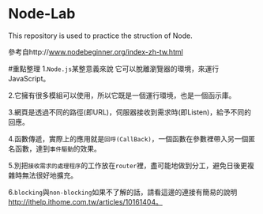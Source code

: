 # Node-Lab
This repository is used to practice the struction of Node.

參考自http://www.nodebeginner.org/index-zh-tw.html

#重點整理
1.`Node.js`某整意義來說 它可以脫離瀏覽器的環境，來運行JavaScript。

2.它擁有很多模組可以使用，所以它既是一個運行環境，也是一個函示庫。

3.網頁是透過不同的路徑(即URL)，伺服器接收到需求時(即Listen)，給予不同的回應。

4.函數傳遞，實際上的應用就是`回呼(CallBack)`，一個函數在參數裡帶入另一個匿名函數，達到`事件驅動`的效果。

5.別把`接收需求的處理程序`的工作放在`router`裡，盡可能地做到分工，避免日後更複雜時無法很好地擴充。

6.`blocking`與`non-blocking`如果不了解的話，請看這邊的連接有簡易的說明 http://ithelp.ithome.com.tw/articles/10161404。